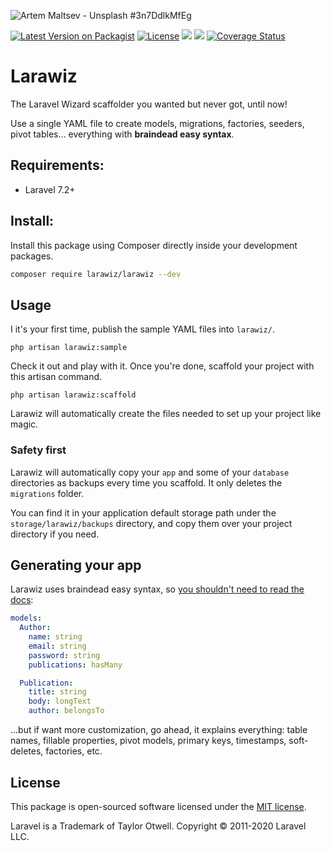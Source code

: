 ![Artem Maltsev - Unsplash #3n7DdlkMfEg](https://images.unsplash.com/photo-1551269901-5c5e14c25df7?ixlib=rb-1.2.1&ixid=eyJhcHBfaWQiOjEyMDd9&auto=format&fit=crop&w=1280&h=400&q=80)

[![Latest Version on Packagist](https://img.shields.io/packagist/v/larawiz/larawiz.svg?style=flat-square)](https://packagist.org/packages/larawiz/larawiz) [![License](https://poser.pugx.org/larawiz/larawiz/license)](https://packagist.org/packages/larawiz/larawiz)
![](https://img.shields.io/packagist/php-v/larawiz/larawiz.svg)
 [![](https://github.com/Larawiz/larawiz/workflows/PHP%20Composer/badge.svg)](https://github.com/Larawiz/Larawiz/actions)
[![Coverage Status](https://coveralls.io/repos/github/Larawiz/Larawiz/badge.svg?branch=master)](https://coveralls.io/github/Larawiz/Larawiz?branch=master)

# Larawiz  

The Laravel Wizard scaffolder you wanted but never got, until now!

Use a single YAML file to create models, migrations, factories, seeders, pivot tables... everything with **braindead easy syntax**.

## Requirements:

* Laravel 7.2+

## Install:

Install this package using Composer directly inside your development packages.

```bash
composer require larawiz/larawiz --dev
```

## Usage

I it's your first time, publish the sample YAML files into `larawiz/`.

    php artisan larawiz:sample

Check it out and play with it. Once you're done, scaffold your project with this artisan command.

    php artisan larawiz:scaffold

Larawiz will automatically create the files needed to set up your project like magic.

### Safety first

Larawiz will automatically copy your `app` and some of your `database` directories as backups every time you scaffold. It only deletes the `migrations` folder.

You can find it in your application default storage path under the `storage/larawiz/backups` directory, and copy them over your project directory if you need.

## Generating your app

Larawiz uses braindead easy syntax, so [you shouldn't need to read the docs](https://darkghosthunter.gitbook.io/larawiz/):

```yaml
models:
  Author:
    name: string
    email: string
    password: string
    publications: hasMany

  Publication:
    title: string
    body: longText
    author: belongsTo
```

...but if want more customization, go ahead, it explains everything: table names, fillable properties, pivot models, primary keys, timestamps, soft-deletes, factories, etc.

## License

This package is open-sourced software licensed under the [MIT license](LICENSE.md).

Laravel is a Trademark of Taylor Otwell. Copyright © 2011-2020 Laravel LLC.

